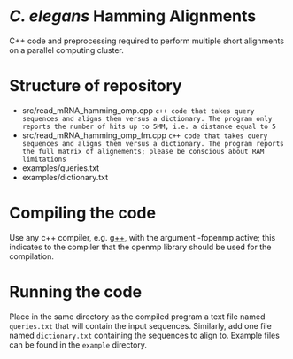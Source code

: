 # *C. elegans* Hamming Alignments
C++ code and preprocessing required to perform multiple short alignments on a parallel computing cluster.

# Structure of repository
* src/read_mRNA_hamming_omp.cpp `c++ code that takes query sequences and aligns them versus a dictionary. The program only reports the number of hits up to 5MM, i.e. a distance equal to 5`
* src/read_mRNA_hamming_omp_fm.cpp `c++ code that takes query sequences and aligns them versus a dictionary. The program reports the full matrix of alignements; please be conscious about RAM limitations`
* examples/queries.txt
* examples/dictionary.txt

# Compiling the code
Use any c++ compiler, e.g. [g++](https://man7.org/linux/man-pages/man1/g++.1.html), with the argument -fopenmp active; this indicates to the compiler that the openmp library should be used for the compilation.

# Running the code
Place in the same directory as the compiled program a text file named `queries.txt` that will contain the input sequences. Similarly, add one file named `dictionary.txt` containing the sequences to align to. Example files can be found in the `example` directory. 
